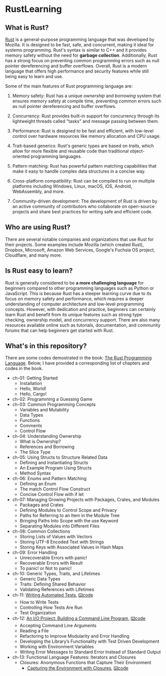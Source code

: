 # RustLearning

## What is Rust?
[Rust](https://www.rust-lang.org/) is a general-purpose programming language that was developed by Mozilla. It is designed to be fast, safe, and concurrent, making it ideal for systems programming. Rust's syntax is similar to C++ and it provides memory safety without the need for **garbage collection**. Additionally, Rust has a strong focus on preventing common programming errors such as null pointer dereferencing and buffer overflows. Overall, Rust is a modern language that offers high performance and security features while still being easy to learn and use.

Some of the main features of Rust programming language are:

1. Memory safety: Rust has a unique *ownership* and *borrowing* system that ensures memory safety at compile time, preventing common errors such as null pointer dereferencing and buffer overflows.

2. Concurrency: Rust provides built-in support for concurrency through its lightweight threads called "tasks" and message passing between them.

3. Performance: Rust is designed to be fast and efficient, with low-level control over hardware resources like memory allocation and CPU usage.

4. Trait-based generics: Rust's generic types are based on *traits*, which allow for more flexible and reusable code than traditional object-oriented programming languages.

5. Pattern matching: Rust has powerful pattern matching capabilities that make it easy to handle complex data structures in a concise way.

6. Cross-platform compatibility: Rust can be compiled to run on multiple platforms including Windows, Linux, macOS, iOS, Android, WebAssembly, and more.

7. Community-driven development: The development of Rust is driven by an active community of contributors who collaborate on open-source projects and share best practices for writing safe and efficient code.

## Who are using Rust?
There are several notable companies and organizations that use Rust for their projects. Some examples include Mozilla (which created Rust), Dropbox, Microsoft, Amazon Web Services, Google's Fuchsia OS project, Cloudflare, and many more.

## Is Rust easy to learn?
Rust is generally considered to be **a more challenging language** for beginners compared to other programming languages such as Python or JavaScript. This is because Rust has a steeper learning curve due to its focus on memory safety and performance, which requires a deeper understanding of computer architecture and low-level programming concepts. However, with dedication and practice, beginners can certainly learn Rust and benefit from its unique features such as strong type checking, ownership model, and concurrency support. There are also many resources available online such as tutorials, documentation, and community forums that can help beginners get started with Rust.

## What's in this repository?
There are some codes demostrated in the book: [The Rust Programming Language](https://doc.rust-lang.org/book/). Below, I have provided a corresponding list of chapters and codes in the book.

- ch-01: Getting Started
    - Installation
    - Hello, World!
    - Hello, Cargo!
- ch-02: Programming a Guessing Game
- ch-03: Common Programming Concepts
    - Variables and Mutability
    - Data Types
    - Functions
    - Comments
    - Control Flow
- ch-04: Understanding Ownership
    - What is Ownership?
    - References and Borrowing
    - The Slice Type
- ch-05: Using Structs to Structure Related Data
    - Defining and Instantiating Structs
    - An Example Program Using Structs
    - Method Syntax
- ch-06: Enums and Pattern Matching
    - Defining an Enum
    - The match Control Flow Construct
    - Concise Control Flow with if let
- ch-07: Managing Growing Projects with Packages, Crates, and Modules
    - Packages and Crates
    - Defining Modules to Control Scope and Privacy
    - Paths for Referring to an Item in the Module Tree
    - Bringing Paths Into Scope with the use Keyword
    - Separating Modules into Different Files
- ch-08: Common Collections
    - Storing Lists of Values with Vectors
    - Storing UTF-8 Encoded Text with Strings
    - Storing Keys with Associated Values in Hash Maps
- ch-09: Error Handling
    - Unrecoverable Errors with panic!
    - Recoverable Errors with Result
    - To panic! or Not to panic!
- ch-10: Generic Types, Traits, and Lifetimes
    - Generic Data Types
    - Traits: Defining Shared Behavior
    - Validating References with Lifetimes
- ch-11: [Writing Automated Tests](https://doc.rust-lang.org/book/ch11-00-testing.html), [⌨️code](https://github.com/fansuregrin/RustLearning/tree/main/auto_test)
    - How to Write Tests
    - Controlling How Tests Are Run
    - Test Organization
- ch-12: [An I/O Project: Building a Command Line Program](https://doc.rust-lang.org/book/ch12-00-an-io-project.html), [⌨️code](https://github.com/fansuregrin/RustLearning/tree/main/minigrep)
    - Accepting Command Line Arguments
    - Reading a File
    - Refactoring to Improve Modularity and Error Handling
    - Developing the Library’s Functionality with Test Driven Development
    - Working with Environment Variables
    - Writing Error Messages to Standard Error Instead of Standard Output
- ch-13: Functional Language Features: Iterators and Closures
    - Closures: Anonymous Functions that Capture Their Environment
        - [Capturing the Environment with Closures](https://doc.rust-lang.org/book/ch13-01-closures.html#capturing-the-environment-with-closures), [⌨️code](https://github.com/fansuregrin/RustLearning/blob/main/shirts_promotion/src/main.rs)